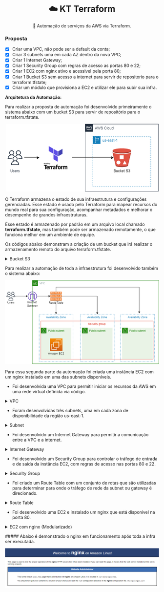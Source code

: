 <h1 align="center">
    <a>☁️ KT Terraform</a>
</h1>
<p align="center">🚀 Automação de serviços da AWS via Terraform.</p>

### Proposta

- [x] Criar uma VPC, não pode ser a default da conta;
- [x] Criar 3 subnets uma em cada AZ dentro da nova VPC;
- [x] Criar 1 Internet Gateway;
- [x] Criar 1 Security Group com regras de acesso as portas 80 e 22;
- [x] Criar 1 EC2 com nginx ativo e acessivel pela porta 80;
- [x] Criar 1 Bucket S3 sem acesso a internet para servir de repositorio para o terraform.tfstate;
- [x] Criar um módulo que provisiona a EC2 e utilizar ele para subir sua infra.

**Arquitetura da Automação:**

Para realizar a proposta de automação foi desenvolvido primeiramente o sistema abaixo com um bucket S3 para servir de repositório para o terraform.tfstate.

<p align="center">
  <img <img src="/imagens/arquitetura_bucket.png">
</p>

O Terraform armazena o estado de sua infraestrutura e configurações gerenciadas. Esse estado é usado pelo Terraform para mapear recursos do mundo real para sua configuração, acompanhar metadados e melhorar o desempenho de grandes infraestruturas.

Esse estado é armazenado por padrão em um arquivo local chamado **terraform.tfstate**, mas também pode ser armazenado remotamente, o que funciona melhor em um ambiente de equipe.

Os códigos abaixo demonstram a criação de um bucket que irá realizar o armazenamento remoto do arquivo terraform.tfstate.

<details><summary>Bucket S3</summary>

Primeiramente é necessário criar o bucket que irá armazenar o arquivo no **bucket/main.tf**.

```js
resource "aws_s3_bucket" "kt-terraform" {
  bucket = "kt-terraform-luis" 

  
  versioning {
    enabled = true
  }
  
  tags = {
    Description = "Armazenamento do arquivo do terraform.tfstate"
    ManagedBy   = "Terraform"
    Owner       = "Luis Campos"
    CreatedAt   = "2022-02-05"
  }
}

```
No arquivo **infra/main.tf** é criado o backend que irá popular o bucket S3.

```js
terraform {

  required_providers {
    aws = {
      source  = "hashicorp/aws"
      version = "3.23.0"
    }
  }
  
  backend "s3" {
    bucket  = "kt-terraform-luis"
    key     = "kt/repositorio/terraform.tfstate"
    region  = "us-east-1"
    profile = "luis"
  }
}
```

</details>

<p></p> Para realizar a automação de toda a infraestrutura foi desenvolvido também o sistema abaixo:<p></p>


<p align="center">
  <img <img src="/imagens/arquitetura_infra.png">
</p>

Para essa segunda parte da automação foi criada uma instância EC2 com um nginx instalado em uma das subnets disponíveis.<p></p> 

* Foi desenvolvida uma VPC para permitir iniciar os recursos da AWS em uma rede virtual definida via código.<p></p>

<details><summary>VPC</summary>

```js
resource "aws_vpc" "vpc" {
  cidr_block = "192.168.0.0/16"
  tags       = merge(local.common_tags, { Name = "Terraform VPC" })
}
```
</details><p></p>

* Foram desenvolvidas três subnets, uma em cada zona de disponibilidade da região us-east-1.<p></p>

<details><summary>Subnet</summary>

```js
resource "aws_subnet" "subnet" {
  for_each = {
    "sub_a" : ["192.168.1.0/24", "${var.aws_region}a", "Subnet A"]
    "sub_b" : ["192.168.2.0/24", "${var.aws_region}b", "Subnet B"]
    "sub_c" : ["192.168.3.0/24", "${var.aws_region}c", "Subnet C"]
  }

  vpc_id            = aws_vpc.vpc.id
  cidr_block        = each.value[0] 
  availability_zone = each.value[1]
  tags              = merge(local.common_tags, { Name = each.value[2] })
}
```
</details><p></p>

* Foi desenvolvido um Internet Gateway para permitir a comunicação entre a VPC e a internet.<p></p>
<details><summary>Internet Gateway</summary>

```js
resource "aws_internet_gateway" "igtw" {
  vpc_id = aws_vpc.vpc.id
  tags   = merge(local.common_tags, { Name = "Terraform IGW" })
}
```
</details><p></p>

* Foi desenvolvido um Security Group para controlar o tráfego de entrada e de saída da instância EC2, com regras de acesso nas portas 80 e 22.<p></p>

<details><summary>Security Group</summary>

```js
resource "aws_security_group" "sg" {
  name        = "SG Terraform"
  description = "Allow public inbound traffic"
  vpc_id      = aws_vpc.vpc.id
  tags        = merge(local.common_tags, { Name = "SG Terraform" })
  
  ingress {
    from_port   = 80 
    to_port     = 80 
    protocol    = "tcp"
    cidr_blocks = ["0.0.0.0/0"]
  }
  
  ingress {
    from_port   = 22 
    to_port     = 22 
    protocol    = "tcp"
    cidr_blocks = ["0.0.0.0/0"]
  }
  
  egress {
    from_port   = 0
    to_port     = 0
    protocol    = "-1"
    cidr_blocks = ["0.0.0.0/0"]
  }
}
```
</details><p></p>

* Foi criado um Route Table com um conjunto de rotas que são utilizadas para determinar para onde o tráfego de rede da subnet ou gateway é direcionado.<p></p>

<details><summary>Route Table</summary>

```js
resource "aws_default_route_table" "route_table" {
  default_route_table_id = aws_vpc.vpc.default_route_table_id

  route {
    cidr_block = "0.0.0.0/0"
    gateway_id = aws_internet_gateway.igtw.id
  }

  tags = merge(local.common_tags, { Name = "Terraform Route Table" })
}
```
<p></p>

* Para realizar a associação do Route Table com as três subnets foi desenvolvido o código abaixo..<p></p>

```js
resource "aws_route_table_association" "association" {
  for_each = local.subnet_ids

  subnet_id      = each.value
  route_table_id = aws_default_route_table.route_table.id
}
```
</details><p></p>

* Foi desenvolvido uma EC2 e instalado um nginx que está disponível na porta 80.<p></p>

<details><summary>EC2 com nginx (Modularizado)</summary>

```js
resource "aws_instance" "this" {
  ami                         = var.ami
  instance_type               = var.instance_type
  key_name                    = aws_key_pair.my_key.key_name
  vpc_security_group_ids      = [aws_security_group.sg.id]
  subnet_id                   = aws_subnet.subnet["sub_a"].id
  tags                        = merge(local.common_tags, { Name = "Nginx Instance" })
  associate_public_ip_address = true
  user_data                   = filebase64("nginx.sh")
}
```
</details>
<p></p>
##### Abaixo é demonstrado o nginx em funcionamento após toda a infra ser executada.

<p align="center">
  <img <img src="/imagens/nginx.png">
</p>